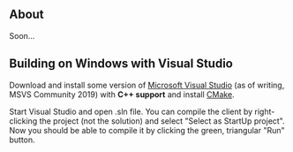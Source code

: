 About
--------------------------------------
Soon...

Building on Windows with Visual Studio
--------------------------------------
Download and install some version of [Microsoft Visual Studio](https://www.visualstudio.com/) (as of writing, MSVS Community 2019) with **C++ support** and install [CMake](https://cmake.org/download/#latest).

Start Visual Studio and open .sln file. You can compile the client by right-clicking the project (not the solution) and select "Select as StartUp project". Now you should be able to compile it by clicking the green, triangular "Run" button.
